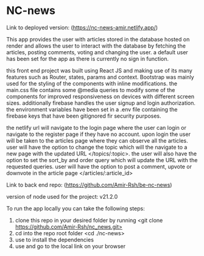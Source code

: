 # NC-news

Link to deployed version: (https://nc-news-amir.netlify.app/)

This app provides the user with articles stored in the database hosted on render and allows the user to interact with the database by fetching the articles, posting comments, voting and changing the user. a default user has been set for the app as there is currently no sign in function.

this front end project was built using React JS and making use of its many features such as Router, states, params and context. Bootstrap was mainly used for the styling of the components with inline modifications. the main.css file contains some @media queries to modify some of the components for improved responsiveness on devices with different screen sizes. additionally firebase handles the user signup and login authorization. the environment variables have been set in a .env file containing the firebase keys that have been gitignored fir security purposes.

the netlify url will navigate to the login page where the user can login or navigate to the register page if they have no account. upon login the user will be taken to the articles page where they can observe all the articles. user will have the option to change the topic which will the navigate to a new page with the updated URL </topics/:topic>. the user will also have the option to set the sort_by and order query which will update the URL with the requested queries. user will have the option to post a comment, upvote or downvote in the article page </articles/:article_id>

Link to back end repo: (https://github.com/Amir-Rsh/be-nc-news)

version of node used for the project: v21.2.0

To run the app locally you can take the following steps:

1. clone this repo in your desired folder by running <git clone https://github.com/Amir-Rsh/nc_news.git>
2. cd into the repo root folder <cd ./nc-news>
3. use <npm install> to install the dependencies
4. use <npm run dev> and go to the local link on your browser
